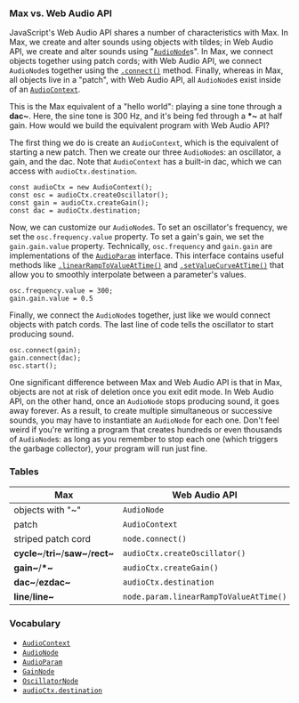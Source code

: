 ### Max vs. Web Audio API

JavaScript's Web Audio API shares a number of characteristics with Max.  In
Max, we create and alter sounds using objects with tildes; in Web Audio API, we
create and alter sounds using
"[`AudioNode`](https://developer.mozilla.org/en-US/docs/Web/API/AudioNode)s".
In Max, we connect objects together using patch cords; with Web Audio API, we
connect `AudioNode`s together using the
[`.connect()`](https://developer.mozilla.org/en-US/docs/Web/API/AudioNode/connect)
method.  Finally, whereas in Max, all objects live in a "patch", with Web Audio
API, all `AudioNode`s exist inside of an
[`AudioContext`](https://developer.mozilla.org/en-US/docs/Web/API/AudioContext).

This is the Max equivalent of a "hello world": playing a sine tone through a
**dac~**.  Here, the sine tone is 300 Hz, and it's being fed through a **\*~**
at half gain.  How would we build the equivalent program with Web Audio API?

The first thing we do is create an `AudioContext`, which is the equivalent of
starting a new patch.  Then we create our three `AudioNode`s: an oscillator, a
gain, and the dac.  Note that `AudioContext` has a built-in dac, which we can
access with `audioCtx.destination`.

	const audioCtx = new AudioContext();
	const osc = audioCtx.createOscillator();
	const gain = audioCtx.createGain();
	const dac = audioCtx.destination;

Now, we can customize our `AudioNode`s.  To set an oscillator's frequency, we
set the `osc.frequency.value` property.  To set a gain's gain, we set the
`gain.gain.value` property.  Technically, `osc.frequency` and `gain.gain` are
implementations of the
[`AudioParam`](https://developer.mozilla.org/en-US/docs/Web/API/AudioParam)
interface.  This interface contains useful methods like
[`.linearRampToValueAtTime()`](https://developer.mozilla.org/en-US/docs/Web/API/AudioParam/linearRampToValueAtTime)
and
[`.setValueCurveAtTime()`](https://developer.mozilla.org/en-US/docs/Web/API/AudioParam/setValueCurveAtTime)
that allow you to smoothly interpolate between a parameter's values.

	osc.frequency.value = 300;
	gain.gain.value = 0.5

Finally, we connect the `AudioNode`s together, just like we would connect
objects with patch cords.  The last line of code tells the oscillator to start
producing sound.

	osc.connect(gain);
	gain.connect(dac);
	osc.start();

One significant difference between Max and Web Audio API is that in Max,
objects are not at risk of deletion once you exit edit mode.  In Web Audio API,
on the other hand, once an `AudioNode` stops producing sound, it goes away
forever.  As a result, to create multiple simultaneous or successive sounds,
you may have to instantiate an `AudioNode` for each one.  Don't feel weird if
you're writing a program that creates hundreds or even thousands of
`AudioNode`s: as long as you remember to stop each one (which triggers the
garbage collector), your program will run just fine.

### Tables

| Max                                    | Web Audio API                          |
| -------------------------------------- | -------------------------------------- |
| objects with "~"                       | `AudioNode`                            |
| patch                                  | `AudioContext`                         |
| striped patch cord                     | `node.connect()`                       |
| **cycle~**/**tri~**/**saw~**/**rect~** | `audioCtx.createOscillator()`          |
| **gain~**/**\*~**                      | `audioCtx.createGain()`                |
| **dac~**/**ezdac~**                    | `audioCtx.destination`                 |
| **line**/**line~**                     | `node.param.linearRampToValueAtTime()` |


### Vocabulary

- [`AudioContext`](https://developer.mozilla.org/en-US/docs/Web/API/AudioContext)
- [`AudioNode`](https://developer.mozilla.org/en-US/docs/Web/API/AudioNode)
- [`AudioParam`](https://developer.mozilla.org/en-US/docs/Web/API/AudioParam)
- [`GainNode`](https://developer.mozilla.org/en-US/docs/Web/API/GainNode)
- [`OscillatorNode`](https://developer.mozilla.org/en-US/docs/Web/API/OscillatorNode)
- [`audioCtx.destination`](https://developer.mozilla.org/en-US/docs/Web/API/BaseAudioContext/destination)

